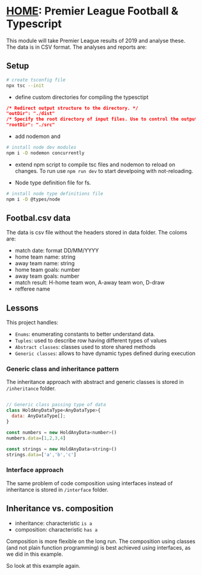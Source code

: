 # [HOME](../../README.md): Premier League Football & Typescript

This module will take Premier League results of 2019 and analyse these.
The data is in CSV format. The analyses and reports are:

## Setup

```bash
# create tsconfig file
npx tsc --init

```

- define custom directories for compiling the typesctipt

```json
/* Redirect output structure to the directory. */
"outDir": "./dist"
/* Specify the root directory of input files. Use to control the output directory structure with --outDir. */
"rootDir": "./src"
```

- add nodemon and

```bash
# install node dev modules
npm i -D nodemon concurrently
````

- extend npm script to compile tsc files and nodemon to reload on changes. To run use `npm run dev` to start develpoing with not-reloading.

- Node type definition file for fs.

```bash
# install node type definitions file
npm i -D @types/node
```

## Footbal.csv data

The data is csv file without the headers stored in data folder. The coloms are:

- match date: format DD/MM/YYYY
- home team name: string
- away team name: string
- home team goals: number
- away team goals: number
- match result: H-home team won, A-away team won, D-draw
- refferee name

## Lessons

This project handles:

- `Enums`: enumerating constants to better understand data.
- `Tuples`: used to describe row having different types of values
- `Abstract classes`: classes used to store shared methods
- `Generic classes`: allows to have dynamic types defined during execution

### Generic class and inheritance pattern

The inheritance approach with abstract and generic classes is stored in `/inheritance` folder.

```javascript

// Generic class passing type of data
class HoldAnyDataType<AnyDataType>{
  data: AnyDataType[];
}

const numbers = new HoldAnyData<number>()
numbers.data=[1,2,3,4]

const strings = new HoldAnyData<string>()
strings.data=['a','b','c']

```

### Interface approach

The same problem of code composition using interfaces instead of inheritance is stored in `/interface` folder.

## Inheritance vs. composition

- inheritance: characteristic `is a`
- composition: characteristic `has a`

Composition is more flexible on the long run. The composition using classes (and not plain function programming) is best achieved using interfaces, as we did in this example.

So look at this example again.
